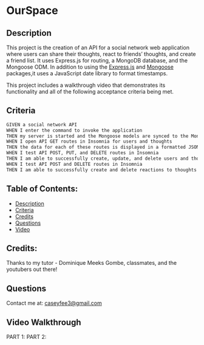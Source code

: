 # OurSpace
## Description

This project is the creation of an API for a social network web application where users can share their thoughts, react to friends’ thoughts, and create a friend list. It uses Express.js for routing, a MongoDB database, and the Mongoose ODM. In addition to using the [Express.js](https://www.npmjs.com/package/express) and [Mongoose](https://www.npmjs.com/package/mongoose) packages,it uses a JavaScript date library to format timestamps.


This project includes a walkthrough video that demonstrates its functionality and all of the following acceptance criteria being met. 

## Criteria
```md
GIVEN a social network API
WHEN I enter the command to invoke the application
THEN my server is started and the Mongoose models are synced to the MongoDB database
WHEN I open API GET routes in Insomnia for users and thoughts
THEN the data for each of these routes is displayed in a formatted JSON
WHEN I test API POST, PUT, and DELETE routes in Insomnia
THEN I am able to successfully create, update, and delete users and thoughts in my database
WHEN I test API POST and DELETE routes in Insomnia
THEN I am able to successfully create and delete reactions to thoughts and add and remove friends to a user’s friend list
```

## Table of Contents: 
- [Description](#description) 
- [Criteria](#criteria)
- [Credits](#credits) 
- [Questions](#questions)
- [Video](#Video-Walkthrough)

## Credits: 
Thanks to my tutor - Dominique Meeks Gombe, classmates, and the youtubers out there! 

## Questions
Contact me at: caseyfee3@gmail.com

## Video Walkthrough
PART 1:
PART 2: 

